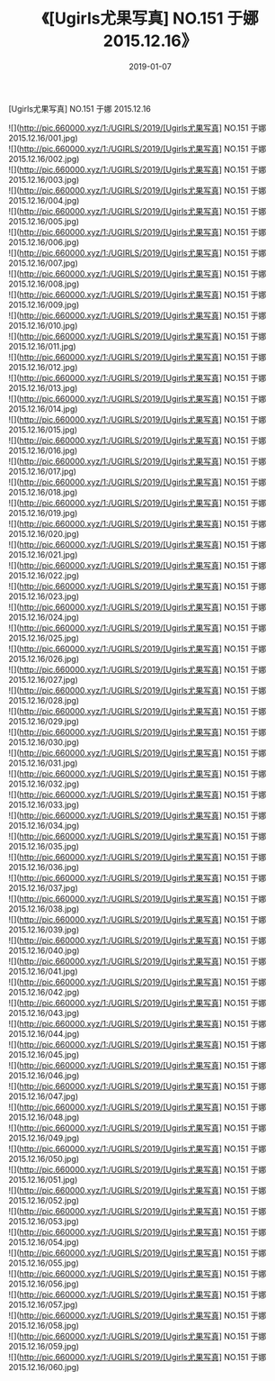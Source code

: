 ﻿---
layout: post
title:  《[Ugirls尤果写真] NO.151 于娜 2015.12.16》
date:   2019-01-07
img: http://pic.660000.xyz/1:/UGIRLS/2019/[Ugirls尤果写真] NO.151 于娜 2015.12.16/000.jpg
categories: [美女, 清纯, 唯美]
---

[Ugirls尤果写真] NO.151 于娜 2015.12.16

 ![](http://pic.660000.xyz/1:/UGIRLS/2019/[Ugirls尤果写真] NO.151 于娜 2015.12.16/001.jpg) <br>![](http://pic.660000.xyz/1:/UGIRLS/2019/[Ugirls尤果写真] NO.151 于娜 2015.12.16/002.jpg) <br>![](http://pic.660000.xyz/1:/UGIRLS/2019/[Ugirls尤果写真] NO.151 于娜 2015.12.16/003.jpg) <br>![](http://pic.660000.xyz/1:/UGIRLS/2019/[Ugirls尤果写真] NO.151 于娜 2015.12.16/004.jpg) <br>![](http://pic.660000.xyz/1:/UGIRLS/2019/[Ugirls尤果写真] NO.151 于娜 2015.12.16/005.jpg) <br>![](http://pic.660000.xyz/1:/UGIRLS/2019/[Ugirls尤果写真] NO.151 于娜 2015.12.16/006.jpg) <br>![](http://pic.660000.xyz/1:/UGIRLS/2019/[Ugirls尤果写真] NO.151 于娜 2015.12.16/007.jpg) <br>![](http://pic.660000.xyz/1:/UGIRLS/2019/[Ugirls尤果写真] NO.151 于娜 2015.12.16/008.jpg) <br>![](http://pic.660000.xyz/1:/UGIRLS/2019/[Ugirls尤果写真] NO.151 于娜 2015.12.16/009.jpg) <br>![](http://pic.660000.xyz/1:/UGIRLS/2019/[Ugirls尤果写真] NO.151 于娜 2015.12.16/010.jpg) <br>![](http://pic.660000.xyz/1:/UGIRLS/2019/[Ugirls尤果写真] NO.151 于娜 2015.12.16/011.jpg) <br>![](http://pic.660000.xyz/1:/UGIRLS/2019/[Ugirls尤果写真] NO.151 于娜 2015.12.16/012.jpg) <br>![](http://pic.660000.xyz/1:/UGIRLS/2019/[Ugirls尤果写真] NO.151 于娜 2015.12.16/013.jpg) <br>![](http://pic.660000.xyz/1:/UGIRLS/2019/[Ugirls尤果写真] NO.151 于娜 2015.12.16/014.jpg) <br>![](http://pic.660000.xyz/1:/UGIRLS/2019/[Ugirls尤果写真] NO.151 于娜 2015.12.16/015.jpg) <br>![](http://pic.660000.xyz/1:/UGIRLS/2019/[Ugirls尤果写真] NO.151 于娜 2015.12.16/016.jpg) <br>![](http://pic.660000.xyz/1:/UGIRLS/2019/[Ugirls尤果写真] NO.151 于娜 2015.12.16/017.jpg) <br>![](http://pic.660000.xyz/1:/UGIRLS/2019/[Ugirls尤果写真] NO.151 于娜 2015.12.16/018.jpg) <br>![](http://pic.660000.xyz/1:/UGIRLS/2019/[Ugirls尤果写真] NO.151 于娜 2015.12.16/019.jpg) <br>![](http://pic.660000.xyz/1:/UGIRLS/2019/[Ugirls尤果写真] NO.151 于娜 2015.12.16/020.jpg) <br>![](http://pic.660000.xyz/1:/UGIRLS/2019/[Ugirls尤果写真] NO.151 于娜 2015.12.16/021.jpg) <br>![](http://pic.660000.xyz/1:/UGIRLS/2019/[Ugirls尤果写真] NO.151 于娜 2015.12.16/022.jpg) <br>![](http://pic.660000.xyz/1:/UGIRLS/2019/[Ugirls尤果写真] NO.151 于娜 2015.12.16/023.jpg) <br>![](http://pic.660000.xyz/1:/UGIRLS/2019/[Ugirls尤果写真] NO.151 于娜 2015.12.16/024.jpg) <br>![](http://pic.660000.xyz/1:/UGIRLS/2019/[Ugirls尤果写真] NO.151 于娜 2015.12.16/025.jpg) <br>![](http://pic.660000.xyz/1:/UGIRLS/2019/[Ugirls尤果写真] NO.151 于娜 2015.12.16/026.jpg) <br>![](http://pic.660000.xyz/1:/UGIRLS/2019/[Ugirls尤果写真] NO.151 于娜 2015.12.16/027.jpg) <br>![](http://pic.660000.xyz/1:/UGIRLS/2019/[Ugirls尤果写真] NO.151 于娜 2015.12.16/028.jpg) <br>![](http://pic.660000.xyz/1:/UGIRLS/2019/[Ugirls尤果写真] NO.151 于娜 2015.12.16/029.jpg) <br>![](http://pic.660000.xyz/1:/UGIRLS/2019/[Ugirls尤果写真] NO.151 于娜 2015.12.16/030.jpg) <br>![](http://pic.660000.xyz/1:/UGIRLS/2019/[Ugirls尤果写真] NO.151 于娜 2015.12.16/031.jpg) <br>![](http://pic.660000.xyz/1:/UGIRLS/2019/[Ugirls尤果写真] NO.151 于娜 2015.12.16/032.jpg) <br>![](http://pic.660000.xyz/1:/UGIRLS/2019/[Ugirls尤果写真] NO.151 于娜 2015.12.16/033.jpg) <br>![](http://pic.660000.xyz/1:/UGIRLS/2019/[Ugirls尤果写真] NO.151 于娜 2015.12.16/034.jpg) <br>![](http://pic.660000.xyz/1:/UGIRLS/2019/[Ugirls尤果写真] NO.151 于娜 2015.12.16/035.jpg) <br>![](http://pic.660000.xyz/1:/UGIRLS/2019/[Ugirls尤果写真] NO.151 于娜 2015.12.16/036.jpg) <br>![](http://pic.660000.xyz/1:/UGIRLS/2019/[Ugirls尤果写真] NO.151 于娜 2015.12.16/037.jpg) <br>![](http://pic.660000.xyz/1:/UGIRLS/2019/[Ugirls尤果写真] NO.151 于娜 2015.12.16/038.jpg) <br>![](http://pic.660000.xyz/1:/UGIRLS/2019/[Ugirls尤果写真] NO.151 于娜 2015.12.16/039.jpg) <br>![](http://pic.660000.xyz/1:/UGIRLS/2019/[Ugirls尤果写真] NO.151 于娜 2015.12.16/040.jpg) <br>![](http://pic.660000.xyz/1:/UGIRLS/2019/[Ugirls尤果写真] NO.151 于娜 2015.12.16/041.jpg) <br>![](http://pic.660000.xyz/1:/UGIRLS/2019/[Ugirls尤果写真] NO.151 于娜 2015.12.16/042.jpg) <br>![](http://pic.660000.xyz/1:/UGIRLS/2019/[Ugirls尤果写真] NO.151 于娜 2015.12.16/043.jpg) <br>![](http://pic.660000.xyz/1:/UGIRLS/2019/[Ugirls尤果写真] NO.151 于娜 2015.12.16/044.jpg) <br>![](http://pic.660000.xyz/1:/UGIRLS/2019/[Ugirls尤果写真] NO.151 于娜 2015.12.16/045.jpg) <br>![](http://pic.660000.xyz/1:/UGIRLS/2019/[Ugirls尤果写真] NO.151 于娜 2015.12.16/046.jpg) <br>![](http://pic.660000.xyz/1:/UGIRLS/2019/[Ugirls尤果写真] NO.151 于娜 2015.12.16/047.jpg) <br>![](http://pic.660000.xyz/1:/UGIRLS/2019/[Ugirls尤果写真] NO.151 于娜 2015.12.16/048.jpg) <br>![](http://pic.660000.xyz/1:/UGIRLS/2019/[Ugirls尤果写真] NO.151 于娜 2015.12.16/049.jpg) <br>![](http://pic.660000.xyz/1:/UGIRLS/2019/[Ugirls尤果写真] NO.151 于娜 2015.12.16/050.jpg) <br>![](http://pic.660000.xyz/1:/UGIRLS/2019/[Ugirls尤果写真] NO.151 于娜 2015.12.16/051.jpg) <br>![](http://pic.660000.xyz/1:/UGIRLS/2019/[Ugirls尤果写真] NO.151 于娜 2015.12.16/052.jpg) <br>![](http://pic.660000.xyz/1:/UGIRLS/2019/[Ugirls尤果写真] NO.151 于娜 2015.12.16/053.jpg) <br>![](http://pic.660000.xyz/1:/UGIRLS/2019/[Ugirls尤果写真] NO.151 于娜 2015.12.16/054.jpg) <br>![](http://pic.660000.xyz/1:/UGIRLS/2019/[Ugirls尤果写真] NO.151 于娜 2015.12.16/055.jpg) <br>![](http://pic.660000.xyz/1:/UGIRLS/2019/[Ugirls尤果写真] NO.151 于娜 2015.12.16/056.jpg) <br>![](http://pic.660000.xyz/1:/UGIRLS/2019/[Ugirls尤果写真] NO.151 于娜 2015.12.16/057.jpg) <br>![](http://pic.660000.xyz/1:/UGIRLS/2019/[Ugirls尤果写真] NO.151 于娜 2015.12.16/058.jpg) <br>![](http://pic.660000.xyz/1:/UGIRLS/2019/[Ugirls尤果写真] NO.151 于娜 2015.12.16/059.jpg) <br>![](http://pic.660000.xyz/1:/UGIRLS/2019/[Ugirls尤果写真] NO.151 于娜 2015.12.16/060.jpg) <br>